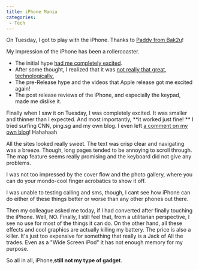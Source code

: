 ```yaml
---
title: iPhone Mania
categories:
 - Tech
---
```


On Tuesday, I got to play with the iPhone. Thanks to [Paddy from Bak2u][0]!

My  impression of the iPhone has been a rollercoaster.

* The initial hype [had me completely excited][1].
* After some thought, I realized that it was [not really that great, technologically.][2]
* The pre-Release hype and the videos that Apple release got me excited again!
* The post release reviews of the iPhone, and especially the keypad, made me dislike it.

Finally when I saw it on Tuesday, I was completely excited. It was smaller and thinner than I expected. And most importantly, **it worked just fine! ** I tried surfing CNN, ping.sg and my own blog. I even left [a comment on my own blog][3]! Hahahaah

All the sites looked really sweet. The text was crisp clear and navigating was a breeze. Though,  long pages tended to be annoying to scroll through. The map feature seems really promising and the keyboard did not give any problems.

I was not too impressed by the cover flow and the photo gallery, where you can do your mondo-cool finger acrobatics to show it off.

I was unable to testing calling and sms, though, I cant see how iPhone can do either of these things better or worse than any other phones out there.

Then my colleague asked me today, if I had converted after finally touching the iPhone. Well, NO. Finally, I still feel that, from a utilitarian perspective, I see no use for most of the things it can do. On the other hand, all these effects and cool graphics are actually killing my battery. The price is also a killer. It's just too expensive for something that really is a Jack of All the trades. Even as a "Wide Screen iPod" it has not enough memory for my purpose.

So all in all, iPhone,**still not my type of gadget**.


[0]: http://tomato75.blogspot.com/2007/07/iphone-gathering-geek-terminal.html
[1]: http://nttup.wordpress.com/2007/01/10/macworld/
[2]: http://nttup.wordpress.com/2007/01/10/iphone-the-jack-of-all-trades/
[3]: http://nttup.wordpress.com/2007/07/14/pizza-pizza/#comment-4725
